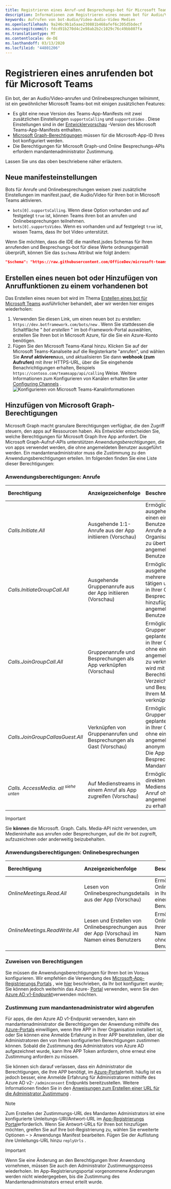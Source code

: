 ```yaml
---
title: Registrieren eines Anruf-und Besprechungs-bot für Microsoft Teams
description: Informationen zum Registrieren eines neuen bot für Audio/Videoanrufe für Microsoft Teams
keywords: Aufrufen von bot-Audio/Video-Audio-Video Medien
ms.openlocfilehash: 9a246c9b1a5aae230881b468afef6c205d5bdecf
ms.sourcegitcommit: fdcd91b270d4c2e98ab2b2c1029c76c49bb807fa
ms.translationtype: MT
ms.contentlocale: de-DE
ms.lasthandoff: 03/13/2020
ms.locfileid: "44801206"
---
```

# <a name="registering-a-calling-bot-for-microsoft-teams"></a>Registrieren eines anrufenden bot für Microsoft Teams

Ein bot, der an Audio/Video-anrufen und Onlinebesprechungen teilnimmt, ist ein gewöhnlicher Microsoft Teams-bot mit einigen zusätzlichen Features:

* Es gibt eine neue Version des Teams-App-Manifests mit zwei zusätzlichen Einstellungen `supportsCalling` und `supportsVideo` . Diese Einstellungen sind in der [Entwicklervorschau](../../resources/dev-preview/developer-preview-intro.md) -Version des Microsoft Teams-App-Manifests enthalten.
* [Microsoft Graph-Berechtigungen](./registering-calling-bot.md#add-microsoft-graph-permissions) müssen für die Microsoft-App-ID Ihres bot konfiguriert werden.
* Die Berechtigungen für Microsoft Graph-und Online Besprechungs-APIs erfordern mandantenadministrator Zustimmung.

Lassen Sie uns das oben beschriebene näher erläutern.

## <a name="new-manifest-settings"></a>Neue manifesteinstellungen

Bots für Anrufe und Onlinebesprechungen weisen zwei zusätzliche Einstellungen im manifest.jsauf, die Audio/Video für Ihren bot in Microsoft Teams aktivieren.

* `bots[0].supportsCalling`. Wenn diese Option vorhanden und auf festgelegt `true` ist, können Teams ihren bot an anrufen und Onlinebesprechungen teilnehmen.
* `bots[0].supportsVideo`. Wenn es vorhanden und auf festgelegt `true` ist, wissen Teams, dass Ihr bot Video unterstützt.

Wenn Sie möchten, dass die IDE die manifest.jsdes Schemas für Ihren anrufenden und Besprechungs-bot für diese Werte ordnungsgemäß überprüft, können Sie das `$schema` Attribut wie folgt ändern:

```json
"$schema": "https://raw.githubusercontent.com/OfficeDev/microsoft-teams-app-schema/preview/DevPreview/MicrosoftTeams.schema.json",
```

## <a name="creating-a-new-bot-or-adding-calling-capabilities-to-an-existing-bot"></a>Erstellen eines neuen bot oder Hinzufügen von Anruffunktionen zu einem vorhandenen bot

Das Erstellen eines neuen bot wird im Thema [Erstellen eines bot für Microsoft Teams](../how-to/create-a-bot-for-teams.md) ausführlicher behandelt, aber wir werden hier einiges wiederholen:

1. Verwenden Sie diesen Link, um einen neuen bot zu erstellen: `https://dev.botframework.com/bots/new` . Wenn Sie stattdessen die Schaltfläche " *bot erstellen* " im bot-Framework-Portal auswählen, erstellen Sie Ihren bot in Microsoft Azure, für die Sie ein Azure-Konto benötigen.
1. Fügen Sie den Microsoft Teams-Kanal hinzu. Klicken Sie auf der Microsoft Teams-Kanalseite auf die Registerkarte "anrufen", und wählen Sie **Anruf aktivieren**aus, und aktualisieren Sie dann **webhook (zum Aufrufen)** mit ihrer HTTPS-URL, über die Sie eingehende Benachrichtigungen erhalten, Beispiels `https://contoso.com/teamsapp/api/calling` Weise. Weitere Informationen zum Konfigurieren von Kanälen erhalten Sie unter [Configuring Channels](/bot-framework/portal-configure-channels) .
  ![Konfigurieren von Microsoft Teams-Kanalinformationen](~/assets/images/calls-and-meetings/configure-msteams-channel.png)

## <a name="add-microsoft-graph-permissions"></a>Hinzufügen von Microsoft Graph-Berechtigungen

Microsoft Graph macht granulare Berechtigungen verfügbar, die den Zugriff steuern, den apps auf Ressourcen haben. Als Entwickler entscheiden Sie, welche Berechtigungen für Microsoft Graph Ihre App anfordert.  Die Microsoft Graph-Aufruf-APIs unterstützen _Anwendungsberechtigungen_, die von apps verwendet werden, die ohne angemeldeten Benutzer ausgeführt werden.  Ein mandantenadministrator muss die Zustimmung zu den Anwendungsberechtigungen erteilen. Im folgenden finden Sie eine Liste dieser Berechtigungen:

### <a name="application-permissions-calls"></a>Anwendungsberechtigungen: Anrufe

|Berechtigung    |Anzeigezeichenfolge   |Beschreibung |Administratorzustimmung erforderlich |
|:-----------------------------|:-----------------------------------------|:-----------------|:-----------------|
|_Calls.Initiate.All_|Ausgehende 1:1-Anrufe aus der App initiieren (Vorschau)|Ermöglicht der App, ausgehende Anrufe an einen einzelnen Benutzer zu tätigen und Anrufe an Benutzer im Organisationsverzeichnis zu übertragen (ohne angemeldeten Benutzer).|Ja|
|_Calls.InitiateGroupCall.All_|Ausgehende Gruppenanrufe aus der App initiieren (Vorschau)|Ermöglicht der App, ausgehende Anrufe an mehrere Benutzer zu tätigen und Teilnehmer in Ihrer Organisation zu Besprechungen hinzufügen (ohne angemeldeten Benutzer).|Ja|
|_Calls.JoinGroupCall.All_|Gruppenanrufe und Besprechungen als App verknüpfen (Vorschau)|Ermöglicht der App, Gruppenanrufe und geplante Besprechungen in Ihrer Organisation ohne einen angemeldeten Benutzer zu verknüpfen. Die App wird mit den Berechtigungen eines Verzeichnisbenutzers und Besprechungen in Ihrem Mandanten verknüpft.|Ja|
|_Calls.JoinGroupCallasGuest.All_|Verknüpfen von Gruppenanrufen und Besprechungen als Gast (Vorschau)|Ermöglicht der App, Gruppenanrufe und geplante Besprechungen in Ihrer Organisation ohne einen angemeldeten Benutzer anonym zu verknüpfen. Die App wird als Gast mit Besprechungen in Ihrem Mandanten verknüpft.|Ja|
|_Calls. AccessMedia. all_ <sup> _siehe unten_</sup>|Auf Medienstreams in einem Anruf als App zugreifen (Vorschau)|Ermöglicht der App, direkten Zugriff auf Medienstreams in einem Anruf ohne einen angemeldeten Benutzer zu erhalten.|Ja|

> [!IMPORTANT]
> Sie **können** die Microsoft. Graph. Calls. Media-API nicht verwenden, um Medieninhalte aus anrufen oder Besprechungen, auf die ihr bot zugreift, aufzuzeichnen oder anderweitig beizubehalten.

### <a name="application-permissions-online-meetings"></a>Anwendungsberechtigungen: Onlinebesprechungen

|Berechtigung    |Anzeigezeichenfolge   |Beschreibung |Administratorzustimmung erforderlich |
|:-----------------------------|:-----------------------------------------|:-----------------|:-----------------|
|_OnlineMeetings.Read.All_|Lesen von Onlinebesprechungsdetails aus der App (Vorschau)|Ermöglicht der App, Onlinebesprechungsdetails in Ihrer Organisation ohne einen angemeldeten Benutzer zu lesen.|Ja|
|_OnlineMeetings.ReadWrite.All_|Lesen und Erstellen von Onlinebesprechungen aus der App (Vorschau) im Namen eines Benutzers|Ermöglicht der App, Onlinebesprechungen in Ihrer Organisation im Namen eines Benutzers ohne einen angemeldeten Benutzer zu lesen.|Ja|

### <a name="assigning-permissions"></a>Zuweisen von Berechtigungen

Sie müssen die Anwendungsberechtigungen für Ihren bot im Voraus konfigurieren. Wir empfehlen die Verwendung des [Microsoft-App-Registrierungs Portals](https://apps.dev.microsoft.com/) , wie [hier](/graph/docs/concepts/auth_register_app_v2) beschrieben, da Ihr bot konfiguriert wurde; Sie können jedoch weiterhin das Azure- [Portal](https://aka.ms/aadapplist) verwenden, wenn Sie den [Azure AD v1-Endpunkt](/azure/active-directory/develop/azure-ad-endpoint-comparison)verwenden möchten.

### <a name="getting-tenant-administrator-consent"></a>Zustimmung zum mandantenadministrator wird abgerufen

Für apps, die den Azure AD v1-Endpunkt verwenden, kann ein mandantenadministrator die Berechtigungen der Anwendung mithilfe des [Azure-Portals](https://portal.azure.com) einwilligen, wenn Ihre APP in Ihrer Organisation installiert ist, oder Sie können eine Anmelde Erfahrung in Ihrer APP bereitstellen, über die Administratoren den von Ihnen konfigurierten Berechtigungen zustimmen können. Sobald die Zustimmung des Administrators von Azure AD aufgezeichnet wurde, kann Ihre APP Token anfordern, ohne erneut eine Zustimmung anfordern zu müssen.

Sie können sich darauf verlassen, dass ein Administrator die Berechtigungen, die Ihre APP benötigt, im [Azure-Portal](https://portal.azure.com)erteilt. häufig ist es jedoch besser, eine Anmelde Erfahrung für Administratoren mithilfe des Azure AD v2- `/adminconsent` Endpunkts bereitzustellen.  Weitere Informationen finden Sie in den [Anweisungen zum Erstellen einer URL für die Administrator Zustimmung](https://developer.microsoft.com/graph/docs/concepts/auth_v2_service#3-get-administrator-consent) .

> [!NOTE]
> Zum Erstellen der Zustimmungs-URL des Mandanten Administrators ist eine konfigurierte Umleitungs-URI/Antwort-URL im [App-Registrierungs Portal](https://apps.dev.microsoft.com/)erforderlich. Wenn Sie Antwort-URLs für Ihren bot hinzufügen möchten, greifen Sie auf Ihre bot-Registrierung zu, wählen Sie erweiterte Optionen – > Anwendungs Manifest bearbeiten.  Fügen Sie der Auflistung ihre Umleitungs-URL hinzu `replyUrls` .

> [!IMPORTANT]
> Wenn Sie eine Änderung an den Berechtigungen Ihrer Anwendung vornehmen, müssen Sie auch den Administrator Zustimmungsprozess wiederholen. Im App-Registrierungsportal vorgenommene Änderungen werden nicht wiedergegeben, bis die Zustimmung des Mandantenadministrators erneut erteilt wurde.
